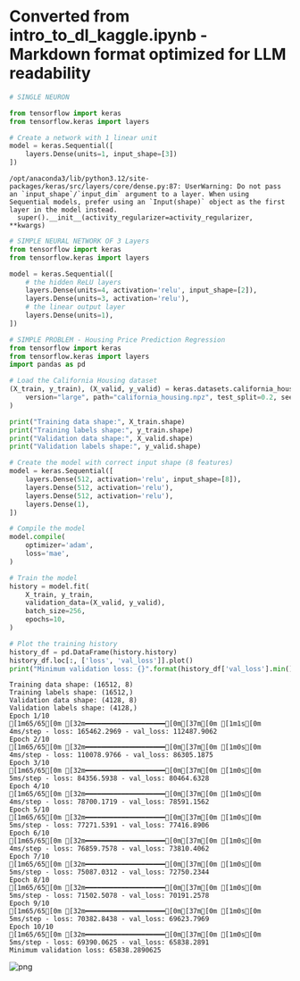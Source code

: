 # Converted from intro_to_dl_kaggle.ipynb - Markdown format optimized for LLM readability

```python
# SINGLE NEURON

from tensorflow import keras
from tensorflow.keras import layers

# Create a network with 1 linear unit
model = keras.Sequential([
    layers.Dense(units=1, input_shape=[3])
])
```

    /opt/anaconda3/lib/python3.12/site-packages/keras/src/layers/core/dense.py:87: UserWarning: Do not pass an `input_shape`/`input_dim` argument to a layer. When using Sequential models, prefer using an `Input(shape)` object as the first layer in the model instead.
      super().__init__(activity_regularizer=activity_regularizer, **kwargs)


```python
# SIMPLE NEURAL NETWORK OF 3 Layers
from tensorflow import keras
from tensorflow.keras import layers

model = keras.Sequential([
    # the hidden ReLU layers
    layers.Dense(units=4, activation='relu', input_shape=[2]),
    layers.Dense(units=3, activation='relu'),
    # the linear output layer 
    layers.Dense(units=1),
])
```

```python
# SIMPLE PROBLEM - Housing Price Prediction Regression
from tensorflow import keras
from tensorflow.keras import layers
import pandas as pd

# Load the California Housing dataset
(X_train, y_train), (X_valid, y_valid) = keras.datasets.california_housing.load_data(
    version="large", path="california_housing.npz", test_split=0.2, seed=113
)

print("Training data shape:", X_train.shape)
print("Training labels shape:", y_train.shape)
print("Validation data shape:", X_valid.shape)
print("Validation labels shape:", y_valid.shape)

# Create the model with correct input shape (8 features)
model = keras.Sequential([
    layers.Dense(512, activation='relu', input_shape=[8]),
    layers.Dense(512, activation='relu'),
    layers.Dense(512, activation='relu'),
    layers.Dense(1),
])

# Compile the model
model.compile(
    optimizer='adam',
    loss='mae',
)

# Train the model
history = model.fit(
    X_train, y_train,
    validation_data=(X_valid, y_valid),
    batch_size=256,
    epochs=10,
)

# Plot the training history
history_df = pd.DataFrame(history.history)
history_df.loc[:, ['loss', 'val_loss']].plot()
print("Minimum validation loss: {}".format(history_df['val_loss'].min()))
```

    Training data shape: (16512, 8)
    Training labels shape: (16512,)
    Validation data shape: (4128, 8)
    Validation labels shape: (4128,)
    Epoch 1/10
    [1m65/65[0m [32m━━━━━━━━━━━━━━━━━━━━[0m[37m[0m [1m1s[0m 4ms/step - loss: 165462.2969 - val_loss: 112487.9062
    Epoch 2/10
    [1m65/65[0m [32m━━━━━━━━━━━━━━━━━━━━[0m[37m[0m [1m0s[0m 4ms/step - loss: 110078.9766 - val_loss: 86305.1875
    Epoch 3/10
    [1m65/65[0m [32m━━━━━━━━━━━━━━━━━━━━[0m[37m[0m [1m0s[0m 5ms/step - loss: 84356.5938 - val_loss: 80464.6328
    Epoch 4/10
    [1m65/65[0m [32m━━━━━━━━━━━━━━━━━━━━[0m[37m[0m [1m0s[0m 4ms/step - loss: 78700.1719 - val_loss: 78591.1562
    Epoch 5/10
    [1m65/65[0m [32m━━━━━━━━━━━━━━━━━━━━[0m[37m[0m [1m0s[0m 5ms/step - loss: 77271.5391 - val_loss: 77416.8906
    Epoch 6/10
    [1m65/65[0m [32m━━━━━━━━━━━━━━━━━━━━[0m[37m[0m [1m0s[0m 4ms/step - loss: 76859.7578 - val_loss: 73810.4062
    Epoch 7/10
    [1m65/65[0m [32m━━━━━━━━━━━━━━━━━━━━[0m[37m[0m [1m0s[0m 5ms/step - loss: 75087.0312 - val_loss: 72750.2344
    Epoch 8/10
    [1m65/65[0m [32m━━━━━━━━━━━━━━━━━━━━[0m[37m[0m [1m0s[0m 5ms/step - loss: 71502.5078 - val_loss: 70191.2578
    Epoch 9/10
    [1m65/65[0m [32m━━━━━━━━━━━━━━━━━━━━[0m[37m[0m [1m0s[0m 5ms/step - loss: 70382.8438 - val_loss: 69623.7969
    Epoch 10/10
    [1m65/65[0m [32m━━━━━━━━━━━━━━━━━━━━[0m[37m[0m [1m0s[0m 5ms/step - loss: 69390.0625 - val_loss: 65838.2891
    Minimum validation loss: 65838.2890625



    
![png](output_2_1.png)
    


```python

```

